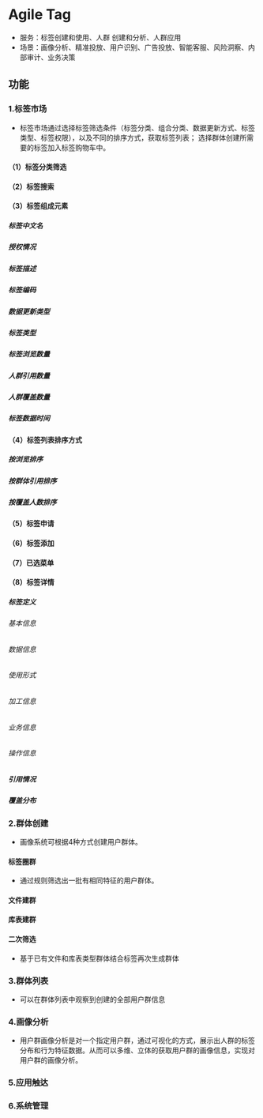 # Agile Tag
- 服务：标签创建和使用、人群 创建和分析、人群应用
- 场景：画像分析、精准投放、用户识别、广告投放、智能客服、风险洞察、内部审计、业务决策

## 功能
### 1.标签市场
- 标签市场通过选择标签筛选条件（标签分类、组合分类、数据更新方式、标签类型、标签权限），以及不同的排序方式，获取标签列表；
选择群体创建所需要的标签加入标签购物车中。
#### （1）标签分类筛选
#### （2）标签搜索
#### （3）标签组成元素
##### 标签中文名
##### 授权情况
##### 标签描述
##### 标签编码
##### 数据更新类型
##### 标签类型
##### 标签浏览数量
##### 人群引用数量
##### 人群覆盖数量
##### 标签数据时间
#### （4）标签列表排序方式
##### 按浏览排序
##### 按群体引用排序
##### 按覆盖人数排序
#### （5）标签申请
#### （6）标签添加
#### （7）已选菜单
#### （8）标签详情
##### 标签定义
###### 基本信息
###### 数据信息
###### 使用形式
###### 加工信息
###### 业务信息
###### 操作信息
##### 引用情况
##### 覆盖分布

### 2.群体创建
- 画像系统可根据4种方式创建用户群体。
#### 标签圈群
- 通过规则筛选出一批有相同特征的用户群体。
#### 文件建群
#### 库表建群
#### 二次筛选
- 基于已有文件和库表类型群体结合标签再次生成群体
### 3.群体列表
- 可以在群体列表中观察到创建的全部用户群信息
### 4.画像分析
- 用户群画像分析是对一个指定用户群，通过可视化的方式，展示出人群的标签分布和行为特征数据。从而可以多维、立体的获取用户群的画像信息，实现对用户群的画像分析。
### 5.应用触达
### 6.系统管理

